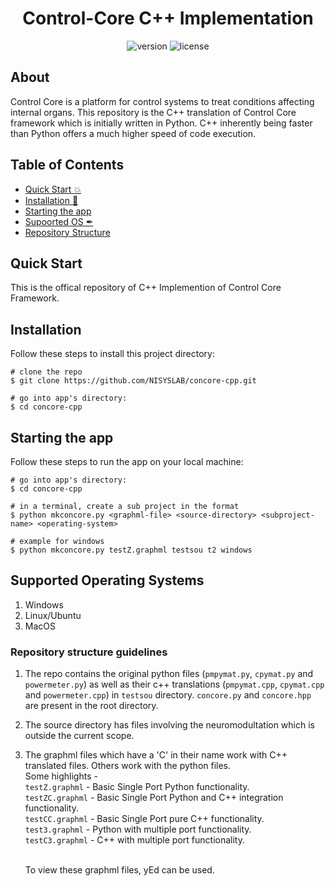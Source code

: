 <h1 align="center"> Control-Core C++ Implementation </h1>

<div align="center" text-align="center">
  
![version](https://img.shields.io/badge/version-1.0.0-blue.svg) ![license](https://img.shields.io/badge/license-BSD%20--%20Clause%203-brightgreen)
  
</div>
  
## About
Control Core is a platform for control systems to treat conditions affecting internal organs. This repository is the C++ translation of Control Core framework which is initially written in Python. C++ inherently being faster than Python offers a much higher speed of code execution.

## Table of Contents
- [Quick Start :boom:](#quick-start)
- [Installation 🐣](#installation)
- [Starting the app](#starting-the-app)
- [Supoorted OS ✒](#supported-operating-systems)
- [Repository Structure](#repository-structure-guidelines)

## Quick Start
This is the offical repository of C++ Implemention of Control Core Framework.


## Installation

Follow these steps to install this project directory:

```
# clone the repo
$ git clone https://github.com/NISYSLAB/concore-cpp.git

# go into app's directory:
$ cd concore-cpp
```

## Starting the app

Follow these steps to run the app on your local machine:

```
# go into app's directory:
$ cd concore-cpp

# in a terminal, create a sub project in the format
$ python mkconcore.py <graphml-file> <source-directory> <subproject-name> <operating-system>
  
# example for windows
$ python mkconcore.py testZ.graphml testsou t2 windows

```

## Supported Operating Systems
1. Windows
2. Linux/Ubuntu
3. MacOS

### Repository structure guidelines
1. The repo contains the original python files (`pmpymat.py`, `cpymat.py` and `powermeter.py`) as well as their c++ translations (`pmpymat.cpp`, `cpymat.cpp` and `powermeter.cpp`) in `testsou` directory. `concore.py` and `concore.hpp` are present in the root directory.

2. The source directory has files involving the neuromodultation which is outside the current scope.

3. The graphml files which have a 'C' in their name work with C++ translated files. Others work with the python files. <br />
   Some highlights - <br />
    `testZ.graphml` - Basic Single Port Python functionality. <br/> 
    `testZC.graphml` - Basic Single Port Python and C++ integration functionality. <br />
    `testCC.graphml` - Basic Single Port pure C++ functionality. <br />
    `test3.graphml` - Python with multiple port functionality. <br />
    `testC3.graphml` - C++ with multiple port functionality. <br />
    
    <br /> To view these graphml files, yEd can be used.


